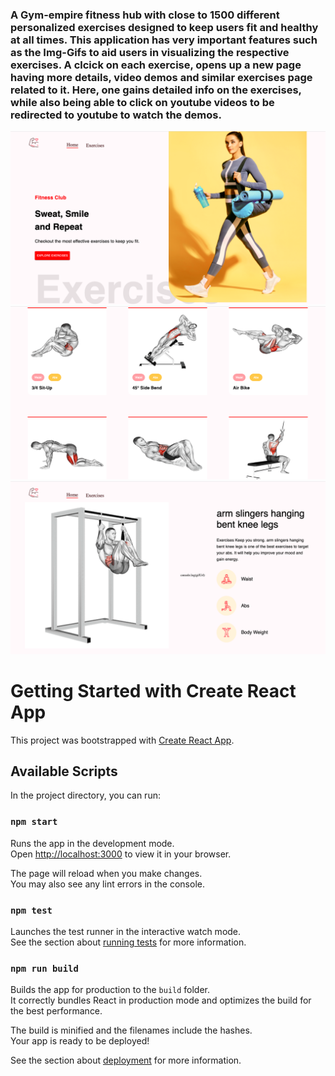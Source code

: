 ### A Gym-empire fitness hub with close to 1500 different personalized exercises designed to keep users fit and healthy at all times. This application has very important features such as the Img-Gifs to aid users in visualizing the respective exercises. A clcick on each exercise, opens up a new page having more details, video demos and similar exercises page related to it. Here, one gains detailed info on the exercises, while also being able to click on youtube videos to be redirected to youtube to watch the demos.

![Screenshot](/public/gympire01.png)
![Screenshot](/public/gympire02.png)
![Screenshot](/public/gympire03.png)

# Getting Started with Create React App

This project was bootstrapped with [Create React App](https://github.com/facebook/create-react-app).

## Available Scripts

In the project directory, you can run:

### `npm start`

Runs the app in the development mode.\
Open [http://localhost:3000](http://localhost:3000) to view it in your browser.

The page will reload when you make changes.\
You may also see any lint errors in the console.

### `npm test`

Launches the test runner in the interactive watch mode.\
See the section about [running tests](https://facebook.github.io/create-react-app/docs/running-tests) for more information.

### `npm run build`

Builds the app for production to the `build` folder.\
It correctly bundles React in production mode and optimizes the build for the best performance.

The build is minified and the filenames include the hashes.\
Your app is ready to be deployed!

See the section about [deployment](https://facebook.github.io/create-react-app/docs/deployment) for more information.
